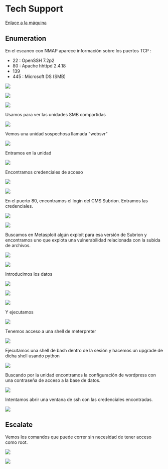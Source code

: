 # Tech Support

[Enlace a la máquina](https://tryhackme.com/room/techsupp0rt1)


## Enumeration

En el escaneo con NMAP aparece información sobre los puertos TCP :

- 22 : OpenSSH 7.2p2
- 80 : Apache hhttpd 2.4.18
- 139
- 445 : Microsoft DS (SMB)

![](./images/2025-03-15_14-50.png)

![](./images/2025-03-15_14-51.png)

![](./images/2025-03-15_14-51_1.png)

Usamos para ver las unidades SMB compartidas

![](./images/2025-03-15_16-34.png)

Vemos una unidad sospechosa llamada "websvr"

![](./images/2025-03-15_16-34_1.png)

Entramos en la unidad

![](./images/2025-03-15_16-38.png)

Encontramos credenciales de acceso

![](./images/2025-03-15_16-38_1.png)

![](./images/2025-03-15_16-51.png)

En el puerto 80, encontramos el login del CMS Subrion. Entramos las credenciales.

![](./images/2025-03-15_16-54.png)

![](./images/2025-03-15_16-55.png)

Buscamos en Metasploit algún exploit para esa versión de Subrion y encontramos uno que explota una vulnerabilidad relacionada con la subida de archivos.

![](./images/2025-03-15_16-57.png)

![](./images/2025-03-15_17-02.png)

Introducimos los datos 

![](./images/2025-03-15_17-02_1.png)

![](./images/2025-03-15_17-03.png)

![](./images/2025-03-15_17-03_1.png)

Y ejecutamos

![](./images/2025-03-15_17-03_2.png)

Tenemos acceso a una shell de meterpreter

![](./images/2025-03-15_18-44.png)

Ejecutamos una shell de bash dentro de la sesión y hacemos un upgrade de dicha shell usando python

![](./images/2025-03-15_18-56.png)

Buscando por la unidad encontramos la configuración de wordpress con una contraseña de acceso a la base de datos.

![](./images/2025-03-15_18-58.png)

Intentamos abrir una ventana de ssh con las credenciales encontradas.

![](./images/2025-03-15_18-58_1.png)

## Escalate

Vemos los comandos que puede correr sin necesidad de tener acceso como root.

![](./images/2025-03-15_18-59.png)

![](./images/2025-03-15_19-00.png)

